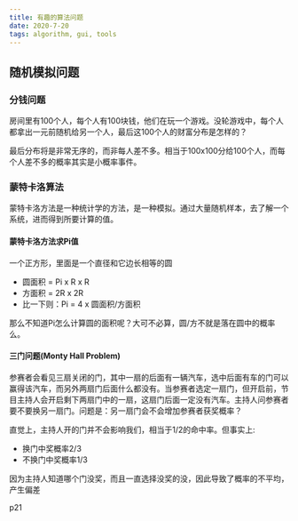 ```yaml
---
title: 有趣的算法问题
date: 2020-7-20
tags: algorithm, gui, tools
---
```


## 随机模拟问题

### 分钱问题

房间里有100个人，每个人有100块钱，他们在玩一个游戏。没轮游戏中，每个人都拿出一元前随机给另一个人，最后这100个人的财富分布是怎样的？

最后分布将是非常无序的，而非每人差不多。相当于100x100分给100个人，而每个人差不多的概率其实是小概率事件。


### 蒙特卡洛算法

蒙特卡洛方法是一种统计学的方法，是一种模拟。通过大量随机样本，去了解一个系统，进而得到所要计算的值。


#### 蒙特卡洛方法求Pi值

一个正方形，里面是一个直径和它边长相等的圆

- 圆面积 = Pi x R x R
- 方面积 = 2R x 2R
- 比一下则：Pi = 4 x 圆面积/方面积

那么不知道Pi怎么计算圆的面积呢？大可不必算，圆/方不就是落在圆中的概率么。


#### 三门问题(Monty Hall Problem)

参赛者会看见三扇关闭的门，其中一扇的后面有一辆汽车，选中后面有车的门可以赢得该汽车，而另外两扇门后面什么都没有。当参赛者选定一扇门，但开启前，节目主持人会开启剩下两扇门中的一扇，这扇门后面一定没有汽车。主持人问参赛者要不要换另一扇门。问题是：另一扇门会不会增加参赛者获奖概率？

直觉上，主持人开的门并不会影响我们，相当于1/2的命中率。但事实上:

- 换门中奖概率2/3
- 不换门中奖概率1/3

因为主持人知道哪个门没奖，而且一直选择没奖的没，因此导致了概率的不平均，产生偏差

p21





